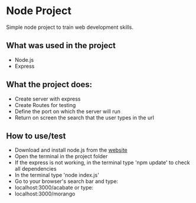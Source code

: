 # Node Project 

Simple node project to train web development skills. 


## What was used in the project 
- Node.js 
- Express 

## What the project does:
- Create server with express
- Create Routes for testing
- Define the port on which the server will run
- Return on screen the search that the user types in the url

## How to use/test
- Download and install node.js from the [website](https://nodejs.org/en/)
- Open the terminal in the project folder
- If the express is not working, in the terminal type 'npm update' to check all dependencies
- In the terminal type 'node index.js'
- Go to your browser's search bar and type:
- localhost:3000/acabate 
or type:
- localhost:3000/morango

